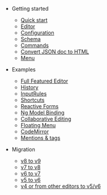 - Getting started

  - [Quick start](quickstart.md)
  - [Editor](editor.md)
  - [Configuration](configuration.md)
  - [Schema](schema.md)
  - [Commands](commands.md)
  - [Convert JSON doc to HTML](doc-html-doc.md)
  - [Menu](menu.md)

- Examples

  - [Full Featured Editor](full-featured-editor.md)
  - [History](history.md)
  - [InputRules](input-rules.md)
  - [Shortcuts](shortcuts.md)
  - [Reactive Forms](reactive-forms.md)
  - [Ng Model Binding](ng-model.md)
  - [Collaborative Editing](collab.md)
  - [Floating Menu](floating-menu.md)
  - [CodeMirror](codemirror.md)
  - [Mentions & tags](mentions.md)

- Migration

  - [v8 to v9](migration-8-9.md)
  - [v7 to v8](migration-7-8.md)
  - [v6 to v7](migration-6-7.md)
  - [v5 to v6](migration-5-6.md)
  - [v4 or from other editors to v5/v6 ](migration.md)
